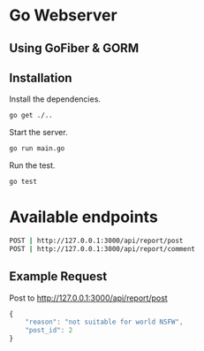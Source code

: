 # Go Webserver
## Using GoFiber & GORM
## Installation

Install the dependencies.
```sh
go get ./..
```

Start the server.
```sh
go run main.go
```

Run the test.
```sh
go test
```

# Available endpoints
```sh
POST | http://127.0.0.1:3000/api/report/post
POST | http://127.0.0.1:3000/api/report/comment
```

## Example Request
Post to http://127.0.0.1:3000/api/report/post
```javascript
{
    "reason": "not suitable for world NSFW",
    "post_id": 2
}
```